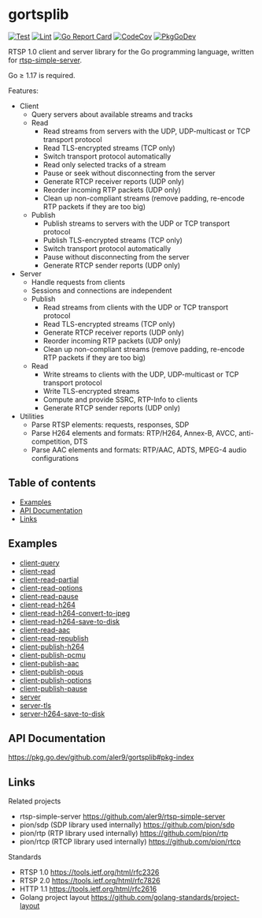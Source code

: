 
# gortsplib

[![Test](https://github.com/aler9/gortsplib/workflows/test/badge.svg)](https://github.com/aler9/gortsplib/actions?query=workflow:test)
[![Lint](https://github.com/aler9/gortsplib/workflows/lint/badge.svg)](https://github.com/aler9/gortsplib/actions?query=workflow:lint)
[![Go Report Card](https://goreportcard.com/badge/github.com/aler9/gortsplib)](https://goreportcard.com/report/github.com/aler9/gortsplib)
[![CodeCov](https://codecov.io/gh/aler9/gortsplib/branch/main/graph/badge.svg)](https://codecov.io/gh/aler9/gortsplib/branch/main)
[![PkgGoDev](https://pkg.go.dev/badge/github.com/aler9/gortsplib)](https://pkg.go.dev/github.com/aler9/gortsplib#pkg-index)

RTSP 1.0 client and server library for the Go programming language, written for [rtsp-simple-server](https://github.com/aler9/rtsp-simple-server).

Go &ge; 1.17 is required.

Features:

* Client
  * Query servers about available streams and tracks
  * Read
    * Read streams from servers with the UDP, UDP-multicast or TCP transport protocol
    * Read TLS-encrypted streams (TCP only)
    * Switch transport protocol automatically
    * Read only selected tracks of a stream
    * Pause or seek without disconnecting from the server
    * Generate RTCP receiver reports (UDP only)
    * Reorder incoming RTP packets (UDP only)
    * Clean up non-compliant streams (remove padding, re-encode RTP packets if they are too big)
  * Publish
    * Publish streams to servers with the UDP or TCP transport protocol
    * Publish TLS-encrypted streams (TCP only)
    * Switch transport protocol automatically
    * Pause without disconnecting from the server
    * Generate RTCP sender reports (UDP only)
* Server
  * Handle requests from clients
  * Sessions and connections are independent
  * Publish
    * Read streams from clients with the UDP or TCP transport protocol
    * Read TLS-encrypted streams (TCP only)
    * Generate RTCP receiver reports (UDP only)
    * Reorder incoming RTP packets (UDP only)
    * Clean up non-compliant streams (remove padding, re-encode RTP packets if they are too big)
  * Read
    * Write streams to clients with the UDP, UDP-multicast or TCP transport protocol
    * Write TLS-encrypted streams
    * Compute and provide SSRC, RTP-Info to clients
    * Generate RTCP sender reports (UDP only)
* Utilities
  * Parse RTSP elements: requests, responses, SDP
  * Parse H264 elements and formats: RTP/H264, Annex-B, AVCC, anti-competition, DTS
  * Parse AAC elements and formats: RTP/AAC, ADTS, MPEG-4 audio configurations

## Table of contents

* [Examples](#examples)
* [API Documentation](#api-documentation)
* [Links](#links)

## Examples

* [client-query](examples/client-query/main.go)
* [client-read](examples/client-read/main.go)
* [client-read-partial](examples/client-read-partial/main.go)
* [client-read-options](examples/client-read-options/main.go)
* [client-read-pause](examples/client-read-pause/main.go)
* [client-read-h264](examples/client-read-h264/main.go)
* [client-read-h264-convert-to-jpeg](examples/client-read-h264-convert-to-jpeg/main.go)
* [client-read-h264-save-to-disk](examples/client-read-h264-save-to-disk/main.go)
* [client-read-aac](examples/client-read-aac/main.go)
* [client-read-republish](examples/client-read-republish/main.go)
* [client-publish-h264](examples/client-publish-h264/main.go)
* [client-publish-pcmu](examples/client-publish-pcmu/main.go)
* [client-publish-aac](examples/client-publish-aac/main.go)
* [client-publish-opus](examples/client-publish-opus/main.go)
* [client-publish-options](examples/client-publish-options/main.go)
* [client-publish-pause](examples/client-publish-pause/main.go)
* [server](examples/server/main.go)
* [server-tls](examples/server-tls/main.go)
* [server-h264-save-to-disk](examples/server-h264-save-to-disk/main.go)

## API Documentation

https://pkg.go.dev/github.com/aler9/gortsplib#pkg-index

## Links

Related projects

* rtsp-simple-server https://github.com/aler9/rtsp-simple-server
* pion/sdp (SDP library used internally) https://github.com/pion/sdp
* pion/rtp (RTP library used internally) https://github.com/pion/rtp
* pion/rtcp (RTCP library used internally) https://github.com/pion/rtcp

Standards

* RTSP 1.0 https://tools.ietf.org/html/rfc2326
* RTSP 2.0 https://tools.ietf.org/html/rfc7826
* HTTP 1.1 https://tools.ietf.org/html/rfc2616
* Golang project layout https://github.com/golang-standards/project-layout
